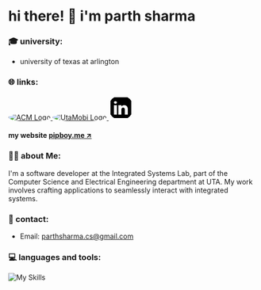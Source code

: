 # hi there! 👋 i'm parth sharma

### 🎓 university:
- university of texas at arlington

### 🌐 links:
<a href="https://github.com/acmuta/" target="_blank">
  <img style="border-radius: 50%;" width="50" height="50" src='https://avatars.githubusercontent.com/u/33638356?s=200&v=4' alt="ACM Logo">
</a>
<a href="https://utamobi.com" target="_blank">
  <img style="border-radius: 50%;" width="50" height="50" src='https://avatars.githubusercontent.com/u/11078095?s=200&v=4' alt="UtaMobi Logo">
</a>
<a href="https://www.linkedin.com/in/parthsharma0310/" target="_blank">
  <img style="border-radius: 50%;" width="50" height="50" src='https://raw.githubusercontent.com/simple-icons/simple-icons/develop/icons/linkedin.svg' alt="LinkedIn Logo">
</a>
<h4>
   my website
<a href="https://www.pipboy.me/" target="_blank">
  pipboy.me &#8599;
</a>
</h4>

### 👨‍💻 about Me:
I'm a software developer at the Integrated Systems Lab, part of the Computer Science and Electrical Engineering department at UTA. My work involves crafting applications to seamlessly interact with integrated systems.

### 💼 contact:
- Email: parthsharma.cs@gmail.com

### 💻 languages and tools:
![My Skills](https://skillicons.dev/icons?i=ts,go,py,java,js,nextjs,react,c,cpp,docker,express,figma,git,linux,html,css,spring,flask,mongodb,postgres,postman,github)
